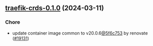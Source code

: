 

## [traefik-crds-0.1.0](https://github.com/truecharts/charts/compare/traefik-crds-0.0.1...traefik-crds-0.1.0) (2024-03-11)

### Chore



- update container image common to v20.0.6[@5f6c753](https://github.com/5f6c753) by renovate ([#19131](https://github.com/truecharts/charts/issues/19131))